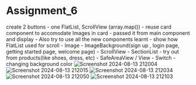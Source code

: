 # Assignment_6
create 2 buttons
        - one FlatList, ScrollView (array.map())
    - reuse card component to accomodate Images in card
    - passed it from main component and display
    - Also try to use all the new components learnt
        - show how FlatList used for scroll
        - Image
        - ImageBackground(sign up , login page, getting started page, welcome page)
        - ScrollView
        - SectionList - try out from products(like shoes, dress, etc)
        - SafeAreaView / View
        - Switch - changing background color
![Screenshot 2024-08-13 212004](https://github.com/user-attachments/assets/4d8220b2-9163-473a-8430-007c0785e465)
![Screenshot 2024-08-13 212015](https://github.com/user-attachments/assets/49c426f6-f37e-46aa-bea9-786b07ea5ed3)
![Screenshot 2024-08-13 212034](https://github.com/user-attachments/assets/e8332f9a-8317-47b8-a343-dcafd93d8dfd)
![Screenshot 2024-08-13 212050](https://github.com/user-attachments/assets/eb81ccf9-3582-41ff-b379-cf34f456f128)
![Screenshot 2024-08-13 212103](https://github.com/user-attachments/assets/7d5774b3-f102-47da-9aee-344105f63c68)
